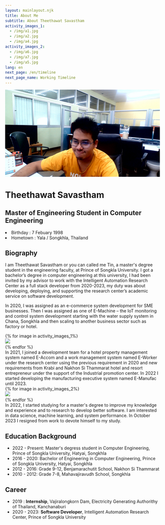 ```yaml
---
layout: mainlayout.njk
title: About Me
subtitle: About Theethawat Savastham
activity_images_1:
  - /img/a1.jpg
  - /img/a2.jpg
  - /img/a4.jpg
activity_images_2:
  - /img/a6.jpg
  - /img/a7.jpg
  - /img/a5.jpg
lang: en
next_page: /en/timeline
next_page_name: Working Timeline
---
```


<div class="flex flex-wrap my-4 items-start">
<div class="lg:w-1/3 ">
<img src="/img/tin_photo.jpg" class="max-w-sm rounded-lg   h-48" />
    
</div>
    <div class="p-4 lg:p-1 lg:w-2/3">
      <h1 class="text-xl lg:text-3xl lg:flex items-baseline">
        <div>Theethawat Savastham</div>
      </h1>
      <h2 class="text-lg text-accent md:text-black">
        Master of Engineering Student in Computer Engineering
      </h2> <li >
        Birthday : 7 Febuary 1998
      </li> <li >
        Hometown : Yala / Songkhla, Thailand
      </li> 
    </div>
</div>

## Biography

I am Theethawat Savastham or you can called me Tin, a master's degree student in the engineering faculty, at Prince of Songkla University. I got a bachelor’s degree in computer engineering at this university, I had been invited by my advisor to work with the Intelligent Automation Research Center as a full stack developer from 2020-2023, my duty was about developing, deploying, and supporting the research center’s academic service on software development.

In 2020, I was assigned as an e-commerce system development for SME businesses. Then I was assigned as one of E-Machine – the IoT monitoring and control system development starting with the water supply system in Chana, Songkhla and then scaling to another business sector such as factory or hotel.

<div class="flex flex-wrap w-full my-4 justify-center md:justify-start">
{% for image in activity_images_1%}
<div class="w-3/4 lg:w-1/4 p-2">
<img src="{{ image }}" />
</div>
{% endfor %}
</div>
In 2021, I joined a development team for a hotel property management system named E-Accom and a work management system named E-Worker under the research center using the previous requirement in 2020 and new requirements from Krabi and Nakhon Si Thammarat hotel and resort entrepreneur under the support of the Industrial promotion center. In 2022 I started developing the manufacturing executive system named E-Manufac until 2023.

<div class="flex flex-wrap w-full my-6 justify-center md:justify-start">
{% for image in activity_images_2%}
<div class="w-3/4 lg:w-1/4 p-2">
<img src="{{ image }}" />
</div>
{% endfor %}
</div>
In 2022, I started studying for a master's degree to improve my knowledge and experience and to research to develop better software. I am interested in data science, machine learning, and system performance. In October 2023 I resigned from work to devote himself to my study.

## Education Background

- 2022 - Present: Master's degress student in Computer Engineering, Prince of Songkla University, Hatyai, Songkhla
- 2016 - 2020: Bachelor of Engineering in Computer Engineering, Prince of Songkla University, Hatyai, Songkhla
- 2012 - 2016: Grade 9-12, Benjamarachutit School, Nakhon Si Thammarat
- 2010 - 2012: Grade 7-8, Mahavajiravudh School, Songkhla

## Career

- 2019 : **Internship**, Vajiralongkorn Dam, Electricity Generating Authorithy of Thailand, Kanchanaburi
- 2020 - 2023: **Software Developer**, Intelligent Automation Research Center, Prince of Songkla University
